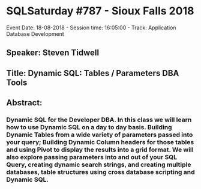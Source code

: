 # SQLSaturday #787 - Sioux Falls 2018
Event Date: 18-08-2018 - Session time: 16:05:00 - Track: Application  Database Development
## Speaker: Steven Tidwell
## Title: Dynamic SQL: Tables / Parameters  DBA Tools
## Abstract:
### Dynamic SQL for the Developer  DBA.  In this class we will learn how to use Dynamic SQL on a day to day basis.  Building Dynamic Tables from a wide variety of parameters passed into your query; Building Dynamic Column headers for those tables and using Pivot to display the results into a grid format.  We will also explore passing parameters into and out of your SQL Query, creating dynamic search strings, and creating multiple databases, table structures using cross database scripting and Dynamic SQL.
